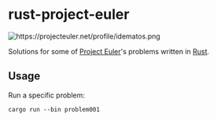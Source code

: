 # rust-project-euler
<img src="https://projecteuler.net/profile/idematos.png" alt="https://projecteuler.net/profile/idematos.png">

Solutions for some of [Project Euler](https://projecteuler.net/)'s problems written in [Rust](https://github.com/rust-lang).

## Usage
Run a specific problem:

    cargo run --bin problem001
